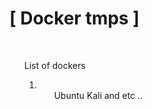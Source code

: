 # [ Docker tmps ]

<br>
    <ol>List of dockers<ol>
            <li>
                <ul>
                    Ubuntu
                    Kali
                    and etc ..
                </ul>
            </li>


